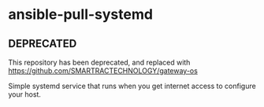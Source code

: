 # ansible-pull-systemd

## DEPRECATED
This repository has been deprecated, and replaced with https://github.com/SMARTRACTECHNOLOGY/gateway-os

Simple systemd service that runs when you get internet access to configure your host.
